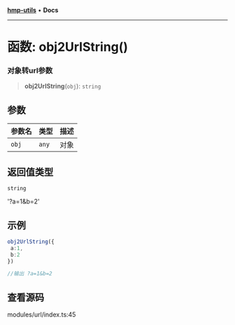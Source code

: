 [**hmp-utils**](../README.md) • **Docs**

***

# 函数: obj2UrlString()

### 对象转url参数

> **obj2UrlString**(`obj`): `string`

## 参数

| 参数名 | 类型 | 描述 |
| :------ | :------ | :------ |
| `obj` | `any` | 对象 |

## 返回值类型

`string`

'?a=1&b=2'

## 示例

```ts
obj2UrlString({
 a:1,
 b:2
})

//输出 ?a=1&b=2
```

## 查看源码

modules/url/index.ts:45
